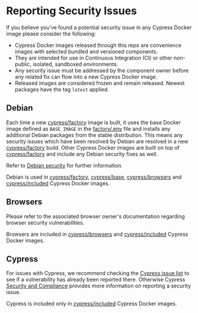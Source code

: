 # Reporting Security Issues

If you believe you've found a potential security issue in any Cypress Docker image please consider the following:

- Cypress Docker images released through this repo are convenience images with selected bundled and versioned components.
- They are intended for use in Continuous Integration (CI) or other non-public, isolated, sandboxed environments.
- Any security issue must be addressed by the component owner before any related fix can flow into a new Cypress Docker image.
- Released images are considered frozen and remain released. Newest packages have the tag `latest` applied.

## Debian

Each time a new [cypress/factory][factory] image is built, it uses the base Docker image defined as `BASE_IMAGE` in the [factory/.env](./factory/.env) file and installs any additional Debian packages from the stable distribution. This means any security issues which have been resolved by Debian are resolved in a new [cypress/factory][factory] build. Other Cypress Docker images are built on top of [cypress/factory][factory] and include any Debian security fixes as well.

Refer to [Debian security](https://www.debian.org/security/) for further information.

Debian is used in [cypress/factory][factory], [cypress/base][base], [cypress/browsers][browsers] and [cypress/included][included] Cypress Docker images.

## Browsers

Please refer to the associated browser owner's documentation regarding browser security vulnerabilities.

Browsers are included in [cypress/browsers][browsers] and [cypress/included][included] Cypress Docker images.

## Cypress

For issues with Cypress, we recommend checking the [Cypress issue list](https://github.com/cypress-io/cypress/issues) to see if a vulnerability has already been reported there. Otherwise Cypress [Security and Compliance](https://cypress.io/security/) provides more information on reporting a security issue.

Cypress is included only in [cypress/included][included] Cypress Docker images.

[factory]: https://github.com/cypress-io/cypress-docker-images/tree/master/factory
[base]: https://github.com/cypress-io/cypress-docker-images/tree/master/base
[browsers]: https://github.com/cypress-io/cypress-docker-images/tree/master/browsers
[included]: https://github.com/cypress-io/cypress-docker-images/tree/master/included
